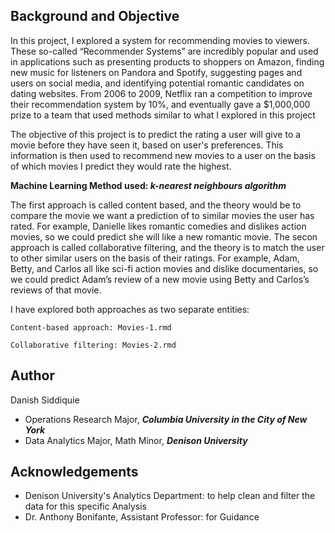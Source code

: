 
## Background and Objective

In this project, I explored a system for recommending movies to viewers. These so-called “Recommender Systems” are incredibly popular and used in applications such as presenting products to shoppers on Amazon, finding new music for listeners on Pandora and Spotify, suggesting pages and users on social media, and identifying potential romantic candidates on dating websites. From 2006 to 2009, Netflix ran a competition to improve their recommendation system by 10%, and eventually gave a $1,000,000 prize to a team that used methods similar to what I explored in this project

The objective of this project is to predict the rating a user will give to a movie before they have seen it, based on user's preferences. This information is then used to recommend new movies to a user on the basis of which movies I predict they would rate the highest.

**Machine Learning Method used: _k-nearest neighbours algorithm_**

The first approach is called content based, and the theory would be to compare the movie we want a prediction of to similar movies the user has rated. For example, Danielle likes romantic comedies and dislikes action movies, so we could predict she will like a new romantic movie.
The secon approach is called collaborative filtering, and the theory is to match the user to other similar users on the basis of their ratings. For example, Adam, Betty, and Carlos all like sci-fi action movies and dislike documentaries, so we could predict Adam’s review of a new movie using Betty and Carlos’s reviews of that movie.

I have explored both approaches as two separate entities:

```
Content-based approach: Movies-1.rmd

Collaborative filtering: Movies-2.rmd
```

## Author

Danish Siddiquie

- Operations Research Major, **_Columbia University in the City of New York_**
- Data Analytics Major, Math Minor, **_Denison University_**

## Acknowledgements

- Denison University's Analytics Department: to help clean and filter the data for this specific Analysis
- Dr. Anthony Bonifante, Assistant Professor: for Guidance
